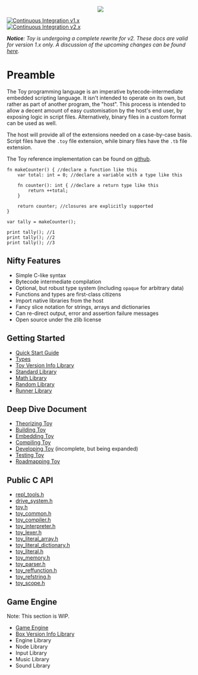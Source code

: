 <div align="center">
  <image src="toylogo.png" />
</div>

[![Continuous Integration v1.x](https://github.com/Ratstail91/Toy/actions/workflows/continuous-integration-v1.yml/badge.svg)](https://github.com/Ratstail91/Toy/actions/workflows/continuous-integration-v1.yml)  
[![Continuous Integration v2.x](https://github.com/Ratstail91/Toy/actions/workflows/continuous-integration-v2.yml/badge.svg)](https://github.com/Ratstail91/Toy/actions/workflows/continuous-integration-v2.yml)  

***Notice**: Toy is undergoing a complete rewrite for v2. These docs are valid for version 1.x only. A discussion of the upcoming changes can be found [here](https://github.com/Ratstail91/Toy/discussions/124).*

# Preamble

The Toy programming language is an imperative bytecode-intermediate embedded scripting language. It isn't intended to operate on its own, but rather as part of another program, the "host". This process is intended to allow a decent amount of easy customisation by the host's end user, by exposing logic in script files. Alternatively, binary files in a custom format can be used as well.

The host will provide all of the extensions needed on a case-by-case basis. Script files have the `.toy` file extension, while binary files have the `.tb` file extension.

The Toy reference implementation can be found on [github](https://github.com/Ratstail91/Toy/tree/v1).

```
fn makeCounter() { //declare a function like this
	var total: int = 0; //declare a variable with a type like this

	fn counter(): int { //declare a return type like this
		return ++total;
	}

	return counter; //closures are explicitly supported
}

var tally = makeCounter();

print tally(); //1
print tally(); //2
print tally(); //3
```

## Nifty Features

* Simple C-like syntax
* Bytecode intermediate compilation
* Optional, but robust type system (including `opaque` for arbitrary data)
* Functions and types are first-class citizens
* Import native libraries from the host
* Fancy slice notation for strings, arrays and dictionaries
* Can re-direct output, error and assertion failure messages
* Open source under the zlib license

## Getting Started

* [Quick Start Guide](getting-started/quick-start-guide)
* [Types](getting-started/types)
* [Toy Version Info Library](getting-started/toy-version-info-library)
* [Standard Library](getting-started/standard-library)
* [Math Library](getting-started/math.md)
* [Random Library](getting-started/random-library)
* [Runner Library](getting-started/runner-library)

## Deep Dive Document

* [Theorizing Toy](deep-dive/theorizing-toy)
* [Building Toy](deep-dive/building-toy)
* [Embedding Toy](deep-dive/embedding-toy)
* [Compiling Toy](deep-dive/compiling-toy)
* [Developing Toy](deep-dive/developing-toy) (incomplete, but being expanded)
* [Testing Toy](deep-dive/testing-toy)
* [Roadmapping Toy](deep-dive/roadmapping-toy)

## Public C API

* [repl_tools.h](c-api/repl_tools_h.md)
* [drive_system.h](c-api/drive_system_h.md)
* [toy.h](c-api/toy_h.md)
* [toy_common.h](c-api/toy_common_h.md)
* [toy_compiler.h](c-api/toy_compiler_h.md)
* [toy_interpreter.h](c-api/toy_interpreter_h.md)
* [toy_lexer.h](c-api/toy_lexer_h.md)
* [toy_literal_array.h](c-api/toy_literal_array_h.md)
* [toy_literal_dictionary.h](c-api/toy_literal_dictionary_h.md)
* [toy_literal.h](c-api/toy_literal_h.md)
* [toy_memory.h](c-api/toy_memory_h.md)
* [toy_parser.h](c-api/toy_parser_h.md)
* [toy_reffunction.h](c-api/toy_reffunction_h.md)
* [toy_refstring.h](c-api/toy_refstring_h.md)
* [toy_scope.h](c-api/toy_scope_h.md)

## Game Engine

Note: This section is WIP.

* [Game Engine](game-engine/game-engine.md)
* [Box Version Info Library](game-engine/box-version-info-library.md)
* Engine Library
* Node Library
* Input Library
* Music Library
* Sound Library

